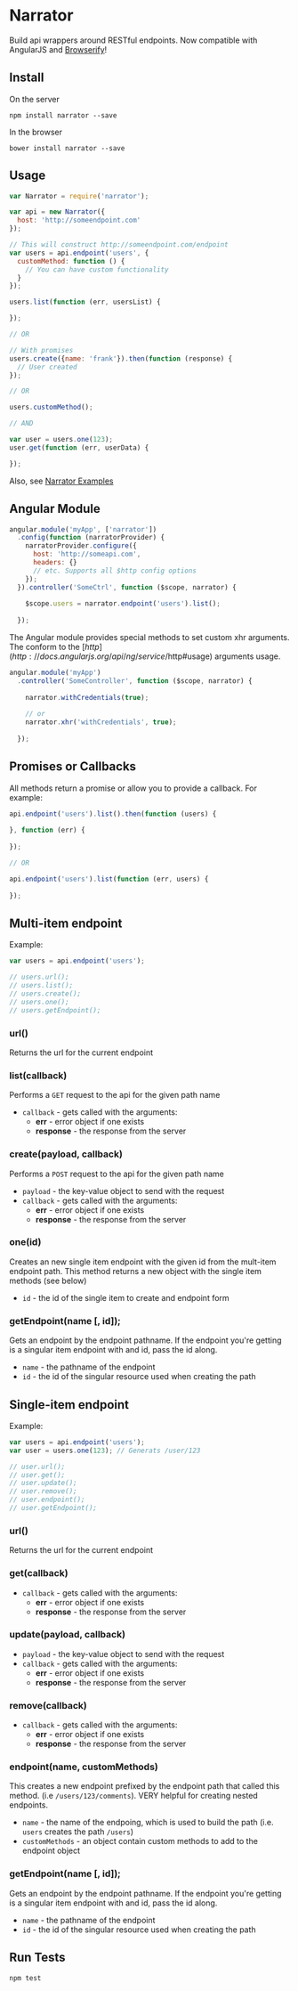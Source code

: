# Narrator

Build api wrappers around RESTful endpoints. Now compatible with AngularJS and [Browserify](https://github.com/substack/node-browserify)!

## Install

On the server

```
npm install narrator --save
```

In the browser

```
bower install narrator --save
```

## Usage


```javascript
var Narrator = require('narrator');

var api = new Narrator({
  host: 'http://someendpoint.com'
});

// This will construct http://someendpoint.com/endpoint
var users = api.endpoint('users', {
  customMethod: function () {
    // You can have custom functionality
  }
});

users.list(function (err, usersList) {

});

// OR

// With promises
users.create({name: 'frank'}).then(function (response) {
  // User created
});

// OR

users.customMethod();

// AND

var user = users.one(123);
user.get(function (err, userData) {

});
```

Also, see [Narrator Examples](https://github.com/scottcorgan/narrator/tree/master/examples)

## Angular Module

```javascript
angular.module('myApp', ['narrator'])
  .config(function (narratorProvider) {
    narratorProvider.configure({
      host: 'http://someapi.com',
      headers: {}
      // etc. Supports all $http config options
    });
  }).controller('SomeCtrl', function ($scope, narrator) {
    
    $scope.users = narrator.endpoint('users').list();
    
  });
```

The Angular module provides special methods to set custom xhr arguments. The conform to the [$http](http://docs.angularjs.org/api/ng/service/$http#usage) arguments usage.

```js
angular.module('myApp')
  .controller('SomeController', function ($scope, narrator) {
    
    narrator.withCredentials(true);
    
    // or
    narrator.xhr('withCredentials', true);
    
  });
```

## Promises or Callbacks

All methods return a promise or allow you to provide a callback. For example:

```javascript
api.endpoint('users').list().then(function (users) {
  
}, function (err) {
  
});

// OR

api.endpoint('users').list(function (err, users) {
  
});
```


## Multi-item endpoint

Example:

```javascript
var users = api.endpoint('users');

// users.url();
// users.list();
// users.create();
// users.one();
// users.getEndpoint();
```

### url()

Returns the url for the current endpoint

### list(callback)

Performs a ` GET ` request to the api for the given path name

* ` callback ` - gets called with the arguments:
  * **err** - error object if one exists
  * **response** - the response from the server

### create(payload, callback)

Performs a ` POST ` request to the api for the given path name

* ` payload ` - the key-value object to send with the request
* ` callback ` - gets called with the arguments:
  * **err** - error object if one exists
  * **response** - the response from the server

### one(id)

Creates an new single item endpoint with the given id from the mult-item endpoint path. This method returns a new object with the single item methods (see below)

* ` id ` - the id of the single item to create and endpoint form

### getEndpoint(name [, id]);

Gets an endpoint by the endpoint pathname. If the endpoint you're getting is a singular item endpoint with and id, pass the id along.

* ` name ` - the pathname of the endpoint
* ` id ` - the id of the singular resource used when creating the path

## Single-item endpoint

Example:

```javascript
var users = api.endpoint('users');
var user = users.one(123); // Generats /user/123

// user.url();
// user.get();
// user.update();
// user.remove();
// user.endpoint();
// user.getEndpoint();
```

### url()

Returns the url for the current endpoint

### get(callback)

* ` callback ` - gets called with the arguments:
  * **err** - error object if one exists
  * **response** - the response from the server

### update(payload, callback)

* ` payload ` - the key-value object to send with the request
* ` callback ` - gets called with the arguments:
  * **err** - error object if one exists
  * **response** - the response from the server

### remove(callback)

* ` callback ` - gets called with the arguments:
  * **err** - error object if one exists
  * **response** - the response from the server

### endpoint(name, customMethods)

This creates a new endpoint prefixed by the endpoint path that called this method. (i.e ` /users/123/comments `). VERY helpful for creating nested endpoints.

* ` name ` - the name of the endpoing, which is used to build the path (i.e. ` users ` creates the path ` /users `)
* ` customMethods ` - an object contain custom methods to add to the endpoint object

### getEndpoint(name [, id]);

Gets an endpoint by the endpoint pathname. If the endpoint you're getting is a singular item endpoint with and id, pass the id along.

* ` name ` - the pathname of the endpoint
* ` id ` - the id of the singular resource used when creating the path

## Run Tests

```
npm test
```

